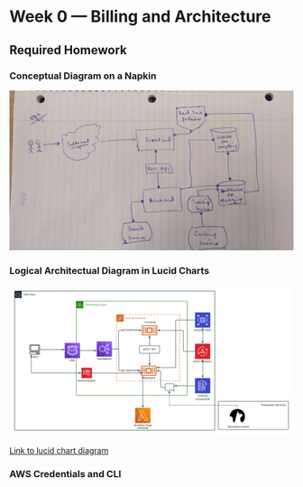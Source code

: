 # Week 0 — Billing and Architecture

## Required Homework

### Conceptual Diagram on a Napkin

![Cruddur Conceptual Diagram](assets/cruddur_napkin_diagram.jpg)

### Logical Architectual Diagram in Lucid Charts

![Cruddur Logical Diagram](assets/cruddur_logical_diagram.png)

[Link to lucid chart diagram](https://lucid.app/lucidchart/e7f75a97-7caa-48ce-83a0-2bcb20bb2e5a/edit?viewport_loc=-2543%2C-1004%2C2997%2C1530%2C0_0&invitationId=inv_c2170e6c-c8e4-4299-9ccb-5b992f96f24a)

### AWS Credentials and CLI

